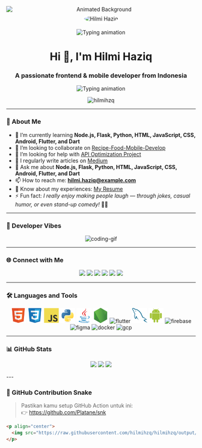 <!-- 🔥 Personal Banner -->
<!-- 🎯 Animated Banner with Profile Image -->
<p align="center" style="position: relative;">
  <img src="https://i.gifer.com/VgN.gif" alt="Animated Background" width="100%" style="position: absolute; z-index: 0; top: 0; left: 0;" />
  <img src="https://media.licdn.com/dms/image/v2/D4E03AQF7I7TWteAX7w/profile-displayphoto-shrink_800_800/profile-displayphoto-shrink_800_800/0/1706535949763?e=1757548800&v=beta&t=vddXPIVL3eMPdNMYUX1s850DYX0qxf6datxDl-nwjUw" 
       alt="Hilmi Haziq" width="180" height="180"
       style="border-radius: 50%; border: 5px solid white; margin-top: 20px; z-index: 1; position: relative;" />
</p>

<p align="center">
  <img src="https://readme-typing-svg.demolab.com?font=Fira+Code&size=24&duration=3000&pause=1000&color=00FFFF&center=true&vCenter=true&width=600&lines=Hi+I'm+Hilmi+Haziq;Informatics+Engineering+Student;Frontend+%26+Mobile+Developer" alt="Typing animation" />
</p>


<h1 align="center">Hi 👋, I'm Hilmi Haziq</h1>
<h3 align="center">A passionate frontend & mobile developer from Indonesia</h3>

<!-- 👨‍💻 Typing Animation -->
<p align="center">
  <img src="https://readme-typing-svg.demolab.com?font=Fira+Code&size=22&duration=3000&pause=1000&color=0AFFEF&center=true&vCenter=true&width=435&lines=Welcome+to+my+GitHub+Profile;I+Love+Building+Mobile+%26+Web+Apps;Always+learning+something+new!" alt="Typing animation" />
</p>

<!-- 👀 Profile Views -->
<p align="center">
  <img src="https://komarev.com/ghpvc/?username=hilmihzq&label=Profile%20views&color=0e75b6&style=flat" alt="hilmihzq" />
</p>

---

### 🚀 About Me

- 🌱 I’m currently learning **Node.js, Flask, Python, HTML, JavaScript, CSS, Android, Flutter, and Dart**  
- 👯 I’m looking to collaborate on [Recipe-Food-Mobile-Develop](https://github.com/hilmihzq/Recipe-Food-Mobile-Develop)  
- 🤝 I’m looking for help with [API Optimization Project](https://github.com/hilmihzq/Katalog-Shoesh-Using-API)  
- 📝 I regularly write articles on [Medium](https://medium.com/@hilmi.haziq052005/introduction-690db3005f1d)  
- 💬 Ask me about **Node.js, Flask, Python, HTML, JavaScript, CSS, Android, Flutter, and Dart**  
- 📫 How to reach me: **hilmi.haziq@example.com**  
- 📄 Know about my experiences: [My Resume](https://your-resume-link.com)  
- ⚡ Fun fact: *I really enjoy making people laugh — through jokes, casual humor, or even stand-up comedy!* 🎤😄

---

### 🧠 Developer Vibes

<p align="center">
  <img src="https://media.giphy.com/media/qgQUggAC3Pfv687qPC/giphy.gif" width="400" alt="coding-gif" />
</p>

---

### 🌐 Connect with Me

<p align="center">
  <a href="https://twitter.com/hilmihzq" target="_blank"><img src="https://img.shields.io/badge/Twitter-%231DA1F2.svg?&style=for-the-badge&logo=twitter&logoColor=white"/></a>
  <a href="https://linkedin.com/in/hilmihzq" target="_blank"><img src="https://img.shields.io/badge/LinkedIn-%230077B5.svg?&style=for-the-badge&logo=linkedin&logoColor=white"/></a>
  <a href="https://fb.com/hilmi hzq" target="_blank"><img src="https://img.shields.io/badge/Facebook-%231877F2.svg?&style=for-the-badge&logo=facebook&logoColor=white"/></a>
  <a href="https://instagram.com/hilmihaziiq" target="_blank"><img src="https://img.shields.io/badge/Instagram-%23E4405F.svg?&style=for-the-badge&logo=instagram&logoColor=white"/></a>
  <a href="https://www.youtube.com/c/hilmihzq" target="_blank"><img src="https://img.shields.io/badge/YouTube-%23FF0000.svg?&style=for-the-badge&logo=youtube&logoColor=white"/></a>
  <a href="https://discord.gg/hilmihzq" target="_blank"><img src="https://img.shields.io/badge/Discord-%237289DA.svg?&style=for-the-badge&logo=discord&logoColor=white"/></a>
</p>

---

### 🛠️ Languages and Tools

<p align="center">
  <img src="https://raw.githubusercontent.com/devicons/devicon/master/icons/html5/html5-original.svg" alt="html" width="40" />
  <img src="https://raw.githubusercontent.com/devicons/devicon/master/icons/css3/css3-original.svg" alt="css" width="40" />
  <img src="https://raw.githubusercontent.com/devicons/devicon/master/icons/javascript/javascript-original.svg" alt="js" width="40" />
  <img src="https://raw.githubusercontent.com/devicons/devicon/master/icons/python/python-original.svg" alt="python" width="40" />
  <img src="https://raw.githubusercontent.com/devicons/devicon/master/icons/java/java-original.svg" alt="java" width="40" />
  <img src="https://raw.githubusercontent.com/devicons/devicon/master/icons/nodejs/nodejs-original.svg" alt="nodejs" width="40" />
  <img src="https://www.vectorlogo.zone/logos/flutterio/flutterio-icon.svg" alt="flutter" width="40" />
  <img src="https://raw.githubusercontent.com/devicons/devicon/master/icons/mysql/mysql-original.svg" alt="mysql" width="40" />
  <img src="https://raw.githubusercontent.com/devicons/devicon/master/icons/android/android-original.svg" alt="android" width="40" />
  <img src="https://www.vectorlogo.zone/logos/firebase/firebase-icon.svg" alt="firebase" width="40" />
  <img src="https://www.vectorlogo.zone/logos/figma/figma-icon.svg" alt="figma" width="40" />
  <img src="https://www.vectorlogo.zone/logos/docker/docker-icon.svg" alt="docker" width="40" />
  <img src="https://www.vectorlogo.zone/logos/google_cloud/google_cloud-icon.svg" alt="gcp" width="40" />
</p>

---

### 📊 GitHub Stats

<p align="center">
  <img src="https://github-readme-stats.vercel.app/api?username=hilmihzq&show_icons=true&theme=tokyonight" width="33%" />
  <img src="https://github-readme-stats.vercel.app/api/top-langs/?username=hilmihzq&layout=compact&theme=tokyonight" width="33%" />
  <img src="https://github-readme-streak-stats.herokuapp.com?user=hilmihzq&theme=tokyonight" width="33%" />
</p>
---

### 🐍 GitHub Contribution Snake

> Pastikan kamu setup GitHub Action untuk ini:  
> 👉 https://github.com/Platane/snk

```html
<p align="center">
  <img src="https://raw.githubusercontent.com/hilmihzq/hilmihzq/output/github-contribution-grid-snake.svg" alt="Snake animation" />
</p>
